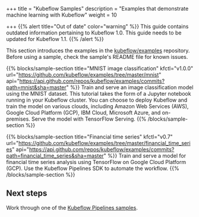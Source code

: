 +++
title = "Kubeflow Samples"
description = "Examples that demonstrate machine learning with Kubeflow"
weight = 10
                    
+++
{{% alert title="Out of date" color="warning" %}}
This guide contains outdated information pertaining to Kubeflow 1.0. This guide
needs to be updated for Kubeflow 1.1.
{{% /alert %}}

This section introduces the examples in the 
[kubeflow/examples](https://github.com/kubeflow/examples) repository.
Before using a sample, check the sample's README file for known issues.

{{% blocks/sample-section title="MNIST image classification"
  kfctl="v1.0.0"
  url="https://github.com/kubeflow/examples/tree/master/mnist"
  api="https://api.github.com/repos/kubeflow/examples/commits?path=mnist&sha=master" %}}
Train and serve an image classification model using the MNIST dataset.
This tutorial takes the form of a Jupyter notebook running in your Kubeflow
cluster.
You can choose to deploy Kubeflow and train the model on various clouds, 
including Amazon Web Services (AWS), Google Cloud Platform (GCP), IBM Cloud, 
Microsoft Azure, and on-premises. Serve the model with TensorFlow Serving.
{{% /blocks/sample-section %}}

{{% blocks/sample-section title="Financial time series"
  kfctl="v0.7"
  url="https://github.com/kubeflow/examples/tree/master/financial_time_series"
  api="https://api.github.com/repos/kubeflow/examples/commits?path=financial_time_series&sha=master" %}}
Train and serve a model for financial time series analysis using TensorFlow on
Google Cloud Platform (GCP). Use the Kubeflow Pipelines SDK to automate the 
workflow.
{{% /blocks/sample-section %}}

## Next steps

Work through one of the 
[Kubeflow Pipelines samples](/docs/pipelines/tutorials/build-pipeline/).
